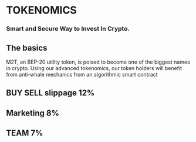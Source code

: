 # TOKENOMICS

### Smart and Secure Way to Invest In Crypto.

## The basics

M2T, an BEP-20 utility token, is poised to become one of the biggest names in crypto. Using our advanced tokenomics, our token holders will benefit from anti-whale mechanics from an algorithmic smart contract&#x20;

## BUY SELL slippage 12%&#x20;

## &#x20;Marketing 8%&#x20;

## &#x20;TEAM 7%&#x20;
